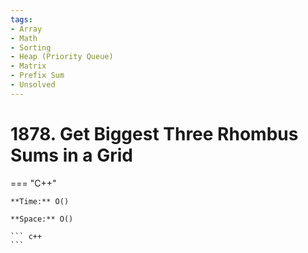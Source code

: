 ```yaml
---
tags:
- Array
- Math
- Sorting
- Heap (Priority Queue)
- Matrix
- Prefix Sum
- Unsolved
---
```



# 1878. Get Biggest Three Rhombus Sums in a Grid

=== "C++"

    **Time:** O()

    **Space:** O()

    ``` c++
    ```
